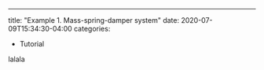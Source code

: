 ---
title: "Example 1. Mass-spring-damper system"
date: 2020-07-09T15:34:30-04:00
categories:
  - Tutorial

lalala
